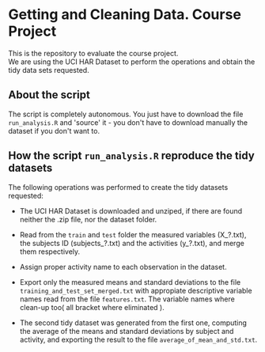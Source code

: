 # Getting and Cleaning Data. Course Project 

This is the repository to evaluate the course project.  
We are using the UCI HAR Dataset to perform the operations and obtain the tidy data sets requested.

## About the script

The script is completely autonomous. You just have to download the file `run_analysis.R` and 'source' it - you don't have to download manually the dataset if you don't want to.  

## How the script `run_analysis.R` reproduce the tidy datasets

The following operations was performed to create the tidy datasets requested:

- The UCI HAR Dataset is downloaded and unziped, if there are found neither the .zip file, nor the dataset folder.

- Read from the `train` and `test` folder the measured variables (X_?.txt), the subjects ID (subjects_?.txt) and the activities (y_?.txt), and merge them respectively.

- Assign proper activity name to each observation in the dataset. 

- Export only the measured means and standard deviations to the file `training_and_test_set_merged.txt` with appropiate descriptive variable names read from the file `features.txt`. The variable names where clean-up too( all bracket where eliminated ).

- The second tidy dataset was generated from the first one, computing the average of the means and standard deviations by subject and activity, and exporting the result to the file `average_of_mean_and_std.txt`.
